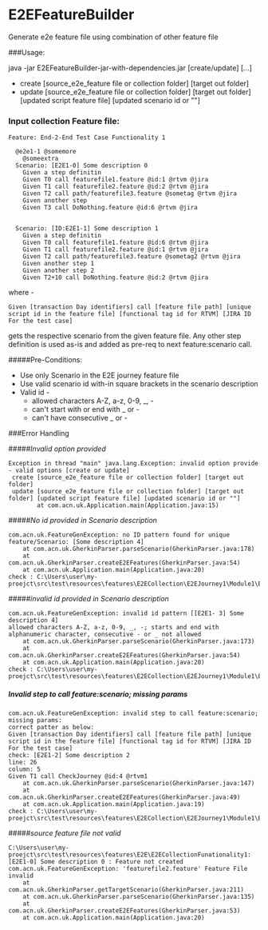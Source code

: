 # E2EFeatureBuilder
Generate e2e feature file using combination of other feature file

###Usage:


java -jar E2EFeatureBuilder-jar-with-dependencies.jar [create/update] [...]
 

- create [source_e2e_feature file or collection folder] [target out folder]
- update [source_e2e_feature file or collection folder] [target out folder] [updated script feature file] [updated scenario id or ""]

### Input collection Feature file:
```
Feature: End-2-End Test Case Functionality 1

  @e2e1-1 @somemore
    @someextra
  Scenario: [E2E1-0] Some description 0
    Given a step definitin
    Given T0 call featurefile1.feature @id:1 @rtvm @jira
    Given T1 call featurefile2.feature @id:2 @rtvm @jira
    Given T2 call path/featurefile3.feature @sometag @rtvm @jira
    Given another step
    Given T3 call DoNothing.feature @id:6 @rtvm @jira


  Scenario: [ID:E2E1-1] Some description 1
    Given a step definitin
    Given T0 call featurefile1.feature @id:6 @rtvm @jira
    Given T1 call featurefile2.feature @id:1 @rtvm @jira
    Given T2 call path/featurefile3.feature @sometag2 @rtvm @jira
    Given another step 1
    Given another step 2
    Given T2+10 call DoNothing.feature @id:2 @rtvm @jira
```
where - 

    Given [transaction Day identifiers] call [feature file path] [unique script id in the feature file] [functional tag id for RTVM] [JIRA ID For the test case]
    
   gets the respective scenario from the given feature file. Any other step definition is used as-is and added as pre-req to next feature:scenario call.

#####Pre-Conditions:
- Use only Scenario in the E2E journey feature file
- Use valid scenario id with-in square brackets in the scenario description
- Valid id - 
  - allowed characters A-Z, a-z, 0-9, _, -
  - can't start with or end with _ or -
  - can't have consecutive _ or -
  
  
###Error Handling

#####*Invalid option provided* 

```
Exception in thread "main" java.lang.Exception: invalid option provide - valid options [create or update]
 create [source_e2e_feature file or collection folder] [target out folder]
 update [source_e2e_feature file or collection folder] [target out folder] [updated script feature file] [updated scenario id or ""]
        at com.acn.uk.Application.main(Application.java:15)
```

#####*No id provided in Scenario description* 

```
com.acn.uk.FeatureGenException: no ID pattern found for unique feature/Scenario: [Some description 4]
	at com.acn.uk.GherkinParser.parseScenario(GherkinParser.java:178)
	at com.acn.uk.GherkinParser.createE2EFeatures(GherkinParser.java:54)
	at com.acn.uk.Application.main(Application.java:20)
check : C:\Users\user\my-proejct\src\test\resources\features\E2ECollection\E2EJourney1\Module1\E2ECollectionFunctionality1.feature
```

#####*invalid id provided in Scenario description* 
```
com.acn.uk.FeatureGenException: invalid id pattern [[E2E1- 3] Some description 4]
allowed characters A-Z, a-z, 0-9, _, -; starts and end with alphanumeric character, consecutive - or _ not allowed
	at com.acn.uk.GherkinParser.parseScenario(GherkinParser.java:173)
	at com.acn.uk.GherkinParser.createE2EFeatures(GherkinParser.java:54)
	at com.acn.uk.Application.main(Application.java:20)
check : C:\Users\user\my-proejct\src\test\resources\features\E2ECollection\E2EJourney1\Module1\E2ECollectionFunctionality1.feature
```

##### *Invalid step to call feature:scenario; missing params* 
```
com.acn.uk.FeatureGenException: invalid step to call feature:scenario; missing params:
correct patter as below:
Given [transaction Day identifiers] call [feature file path] [unique script id in the feature file] [functional tag id for RTVM] [JIRA ID For the test case]
check: [E2E1-2] Some description 2
line: 26
column: 5
Given T1 call CheckJourney @id:4 @rtvm1
	at com.acn.uk.GherkinParser.parseScenario(GherkinParser.java:147)
	at com.acn.uk.GherkinParser.createE2EFeatures(GherkinParser.java:49)
	at com.acn.uk.Application.main(Application.java:19)
check : C:\Users\user\my-proejct\src\test\resources\features\E2ECollection\E2EJourney1\Module1\E2ECollectionFunctionality1.feature
```

#####*source feature file not valid* 
```
C:\Users\user\my-proejct\src\test\resources\features\E2E\E2ECollectionFunationality1:[E2E1-0] Some description 0 : Feature not created
com.acn.uk.FeatureGenException: 'featurefile2.feature' Feature File invalid
	at com.acn.uk.GherkinParser.getTargetScenario(GherkinParser.java:211)
	at com.acn.uk.GherkinParser.parseScenario(GherkinParser.java:135)
	at com.acn.uk.GherkinParser.createE2EFeatures(GherkinParser.java:53)
	at com.acn.uk.Application.main(Application.java:20)
```